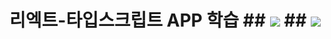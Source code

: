 # 리엑트-타입스크립트 APP 학습 ## <img src="https://img.shields.io/badge/react-61DAFB?style=for-the-badge&logo=react&logoColor=white"> ## <img src="https://img.shields.io/badge/typescript-3178C6?style=for-the-badge&logo=typescript&logoColor=white">
